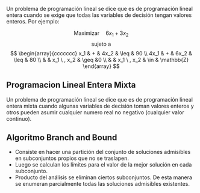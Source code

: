 Un problema de programación lineal se dice que es de programación lineal entera cuando se exige que todas las variables de decisión tengan valores enteros. Por ejemplo:


$$
\text{Maximizar} \quad 6x_1 + 3x_2
$$
$$
\text{sujeto a}
$$
$$
\begin{array}{ccccccc} 
x_1 & + & 4x_2  & \leq & 90 \\ 
4x_1 & + & 6x_2 & \leq & 80 \\  
& & x_1 \ , x_2 & \geq &0 \\
& & x_1 \ , x_2 & \in & \mathbb{Z}   
\end{array}
$$

## Programacion Lineal Entera Mixta

Un problema de programación lineal se dice que es de programación lineal entera mixta cuando algunas variables de decisión toman valores enteros y otros pueden asumir cualquier numero real no negativo (cualquier valor continuo).

## Algoritmo Branch and Bound

- Consiste en hacer una partición del conjunto de soluciones admisibles en subconjuntos propios que no se traslapen.
- Luego se calculan los límites para el valor de la mejor solución en cada subconjunto.
- Producto del análisis se eliminan ciertos subconjuntos. De esta manera se enumeran parcialmente todas las soluciones admisibles existentes.

